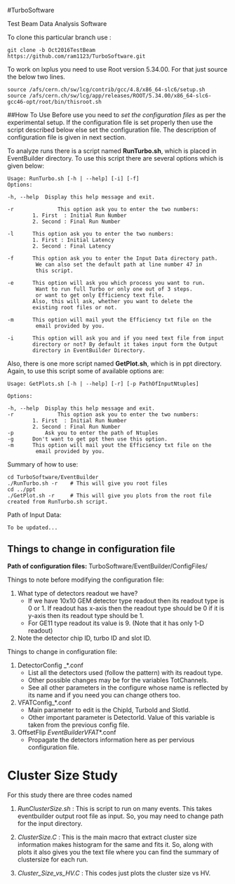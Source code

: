#TurboSoftware

Test Beam Data Analysis Software

To clone this particular branch use :

	git clone -b Oct2016TestBeam https://github.com/ram1123/TurboSoftware.git

To work on lxplus you need to use Root version 5.34.00. For that just source the below two lines.

	source /afs/cern.ch/sw/lcg/contrib/gcc/4.8/x86_64-slc6/setup.sh
	source /afs/cern.ch/sw/lcg/app/releases/ROOT/5.34.00/x86_64-slc6-gcc46-opt/root/bin/thisroot.sh

##How To Use
Before use you need to *set the configuration files* as per the experimental setup. If the configuration file is set properly then use the script described below else set the configuration file. The description of configuration file is given in next section.

To analyze runs there is a script named **RunTurbo.sh**, which is placed in EventBuilder directory. To use this script there are several options which is given below:

	Usage: RunTurbo.sh [-h | --help] [-i] [-f]
	Options:
	
	-h, --help	Display this help message and exit.
	
	-r              This option ask you to enter the two numbers: 	
			1. First  : Initial Run Number
			2. Second : Final Run Number
	
	-l		This option ask you to enter the two numbers:
			1. First : Initial Latency 
			2. Second : Final Latency
	
	-f		This option ask you to enter the Input Data directory path.
			 We can also set the default path at line number 47 in 
			 this script.
	
	-e		This option will ask you which process you want to run.
			 Want to run full Turbo or only one out of 3 steps.
			 or want to get only Efficiency text file.
			Also, this will ask, whether you want to delete the 
			existing root files or not.
	
	-m		This option will mail yout the Efficiency txt file on the 
			 email provided by you.
	
	-i		This option will ask you and if you need text file from input
			directory or not? By default it takes input form the Output
			directory in EventBuilder Directory.
	

Also, there is one more script named **GetPlot.sh**, which is in ppt directory. Again, to use this script some of available options are:

	Usage: GetPlots.sh [-h | --help] [-r] [-p PathOfInputNtuples]
	
	Options:
	
	-h, --help	Display this help message and exit.
	-r              This option ask you to enter the two numbers: 	
			1. First  : Initial Run Number
			2. Second : Final Run Number
	-p  		Ask you to enter the path of Ntuples
	-g		Don't want to get ppt then use this option.
	-m		This option will mail yout the Efficiency txt file on the 
			 email provided by you.


Summary of how to use:

	cd TurboSoftware/EventBuilder
	./RunTurbo.sh -r	# This will give you root files
	cd ../ppt
	./GetPlot.sh -r		# This will give you plots from the root file created from RunTurbo.sh script.

Path of Input Data:

	To be updated...


## Things to change in configuration file
**Path of configuration files:** TurboSoftware/EventBuilder/ConfigFiles/

Things to note before modifying the configuration file:

1. What type of detectors readout we have?
	* If we have 10x10 GEM detector type readout then its readout type is 0 or 1. If readout has x-axis then the readout type should be 0 if it is y-axis then its readout type should be 1.
	* For GE11 type readout its value is 9. (Note that it has only 1-D readout)
2. Note the detector chip ID, turbo ID and slot ID.

Things to change in configuration file:

1. DetectorConfig _*.conf
	* List all the detectors used (follow the pattern) with its readout type.
	* Other possible changes may be for the variables TotChannels.
	* See all other parameters in the configure whose name is reflected by its name and if you need you can change others too.
2. VFATConfig_*.conf
	* Main parameter to edit is the ChipId, TurboId and SlotId.
	* Other important parameter is DetectorId. Value of this variable is taken from the previous config file.
3. OffsetFlip _EventBuilderVFAT_*.conf
	* Propagate the detectors information here as per pervious configuration file.	

# Cluster Size Study

For this study there are three codes named

1. *RunClusterSize.sh* : This is script to run on many events. This takes eventbuilder output root file as input. So, you may need to change  path for the input directory.

2. *ClusterSize.C* : This is the main macro that extract cluster size information makes histogram for the same and fits it. So, along with plots it also gives you the text file where you can find the summary of clustersize for each run.

3. *Cluster_Size_vs_HV.C* : This codes just plots the cluster size vs HV.
